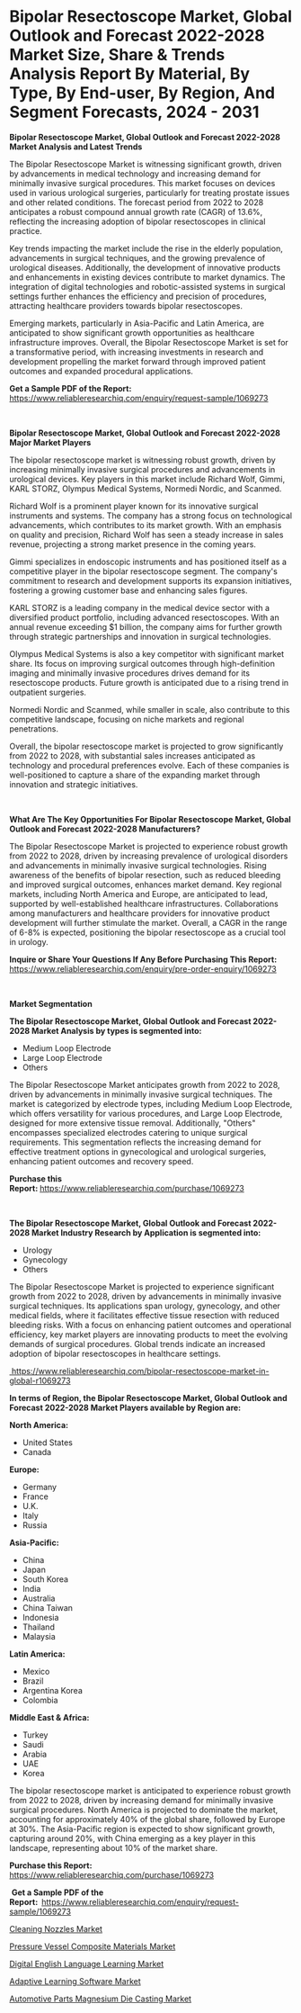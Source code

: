 <p><h1>Bipolar Resectoscope Market, Global Outlook and Forecast 2022-2028 Market Size, Share & Trends Analysis Report By Material, By Type, By End-user, By Region, And Segment Forecasts, 2024 - 2031</h1></p><p><strong>Bipolar Resectoscope Market, Global Outlook and Forecast 2022-2028 Market Analysis and Latest Trends</strong></p>
<p><p>The Bipolar Resectoscope Market is witnessing significant growth, driven by advancements in medical technology and increasing demand for minimally invasive surgical procedures. This market focuses on devices used in various urological surgeries, particularly for treating prostate issues and other related conditions. The forecast period from 2022 to 2028 anticipates a robust compound annual growth rate (CAGR) of 13.6%, reflecting the increasing adoption of bipolar resectoscopes in clinical practice.</p><p>Key trends impacting the market include the rise in the elderly population, advancements in surgical techniques, and the growing prevalence of urological diseases. Additionally, the development of innovative products and enhancements in existing devices contribute to market dynamics. The integration of digital technologies and robotic-assisted systems in surgical settings further enhances the efficiency and precision of procedures, attracting healthcare providers towards bipolar resectoscopes.</p><p>Emerging markets, particularly in Asia-Pacific and Latin America, are anticipated to show significant growth opportunities as healthcare infrastructure improves. Overall, the Bipolar Resectoscope Market is set for a transformative period, with increasing investments in research and development propelling the market forward through improved patient outcomes and expanded procedural applications.</p></p>
<p><strong>Get a Sample PDF of the Report:&nbsp;</strong> <a href="https://www.reliableresearchiq.com/enquiry/request-sample/1069273">https://www.reliableresearchiq.com/enquiry/request-sample/1069273</a></p>
<p>&nbsp;</p>
<p><strong>Bipolar Resectoscope Market, Global Outlook and Forecast 2022-2028 Major Market Players</strong></p>
<p><p>The bipolar resectoscope market is witnessing robust growth, driven by increasing minimally invasive surgical procedures and advancements in urological devices. Key players in this market include Richard Wolf, Gimmi, KARL STORZ, Olympus Medical Systems, Normedi Nordic, and Scanmed.</p><p>Richard Wolf is a prominent player known for its innovative surgical instruments and systems. The company has a strong focus on technological advancements, which contributes to its market growth. With an emphasis on quality and precision, Richard Wolf has seen a steady increase in sales revenue, projecting a strong market presence in the coming years.</p><p>Gimmi specializes in endoscopic instruments and has positioned itself as a competitive player in the bipolar resectoscope segment. The company's commitment to research and development supports its expansion initiatives, fostering a growing customer base and enhancing sales figures.</p><p>KARL STORZ is a leading company in the medical device sector with a diversified product portfolio, including advanced resectoscopes. With an annual revenue exceeding $1 billion, the company aims for further growth through strategic partnerships and innovation in surgical technologies.</p><p>Olympus Medical Systems is also a key competitor with significant market share. Its focus on improving surgical outcomes through high-definition imaging and minimally invasive procedures drives demand for its resectoscope products. Future growth is anticipated due to a rising trend in outpatient surgeries.</p><p>Normedi Nordic and Scanmed, while smaller in scale, also contribute to this competitive landscape, focusing on niche markets and regional penetrations.</p><p>Overall, the bipolar resectoscope market is projected to grow significantly from 2022 to 2028, with substantial sales increases anticipated as technology and procedural preferences evolve. Each of these companies is well-positioned to capture a share of the expanding market through innovation and strategic initiatives.</p></p>
<p>&nbsp;</p>
<p><strong>What Are The Key Opportunities For Bipolar Resectoscope Market, Global Outlook and Forecast 2022-2028 Manufacturers?</strong></p>
<p><p>The Bipolar Resectoscope Market is projected to experience robust growth from 2022 to 2028, driven by increasing prevalence of urological disorders and advancements in minimally invasive surgical technologies. Rising awareness of the benefits of bipolar resection, such as reduced bleeding and improved surgical outcomes, enhances market demand. Key regional markets, including North America and Europe, are anticipated to lead, supported by well-established healthcare infrastructures. Collaborations among manufacturers and healthcare providers for innovative product development will further stimulate the market. Overall, a CAGR in the range of 6-8% is expected, positioning the bipolar resectoscope as a crucial tool in urology.</p></p>
<p><strong>Inquire or Share Your Questions If Any Before Purchasing This Report:</strong> <a href="https://www.reliableresearchiq.com/enquiry/pre-order-enquiry/1069273">https://www.reliableresearchiq.com/enquiry/pre-order-enquiry/1069273</a></p>
<p>&nbsp;</p>
<p><strong>Market Segmentation</strong></p>
<p><strong>The Bipolar Resectoscope Market, Global Outlook and Forecast 2022-2028 Market Analysis by types is segmented into:</strong></p>
<p><ul><li>Medium Loop Electrode</li><li>Large Loop Electrode</li><li>Others</li></ul></p>
<p><p>The Bipolar Resectoscope Market anticipates growth from 2022 to 2028, driven by advancements in minimally invasive surgical techniques. The market is categorized by electrode types, including Medium Loop Electrode, which offers versatility for various procedures, and Large Loop Electrode, designed for more extensive tissue removal. Additionally, "Others" encompasses specialized electrodes catering to unique surgical requirements. This segmentation reflects the increasing demand for effective treatment options in gynecological and urological surgeries, enhancing patient outcomes and recovery speed.</p></p>
<p><strong>Purchase this Report:&nbsp;</strong><a href="https://www.reliableresearchiq.com/purchase/1069273">https://www.reliableresearchiq.com/purchase/1069273</a></p>
<p>&nbsp;</p>
<p><strong>The Bipolar Resectoscope Market, Global Outlook and Forecast 2022-2028 Market Industry Research by Application is segmented into:</strong></p>
<p><ul><li>Urology</li><li>Gynecology</li><li>Others</li></ul></p>
<p><p>The Bipolar Resectoscope Market is projected to experience significant growth from 2022 to 2028, driven by advancements in minimally invasive surgical techniques. Its applications span urology, gynecology, and other medical fields, where it facilitates effective tissue resection with reduced bleeding risks. With a focus on enhancing patient outcomes and operational efficiency, key market players are innovating products to meet the evolving demands of surgical procedures. Global trends indicate an increased adoption of bipolar resectoscopes in healthcare settings.</p></p>
<p><a href="https://www.reliableresearchiq.com/bipolar-resectoscope-market-in-global-r1069273">&nbsp;https://www.reliableresearchiq.com/bipolar-resectoscope-market-in-global-r1069273</a></p>
<p><strong>In terms of Region, the Bipolar Resectoscope Market, Global Outlook and Forecast 2022-2028 Market Players available by Region are:</strong></p>
<p>
    <p> <strong> North America: </strong>
        <ul>
            <li>United States</li>
            <li>Canada</li>
        </ul>
        </p> 
    <p> <strong> Europe: </strong>
        <ul>
            <li>Germany</li>
            <li>France</li>
            <li>U.K.</li>
            <li>Italy</li>
            <li>Russia</li>
        </ul>
        </p> 
    <p> <strong> Asia-Pacific: </strong>
        <ul>
            <li>China</li>
            <li>Japan</li>
            <li>South Korea</li>
            <li>India</li>
            <li>Australia</li>
            <li>China Taiwan</li>
            <li>Indonesia</li>
            <li>Thailand</li>
            <li>Malaysia</li>
        </ul>
        </p> 
    <p> <strong> Latin America: </strong>
        <ul>
            <li>Mexico</li>
            <li>Brazil</li>
            <li>Argentina Korea</li>
            <li>Colombia</li>
        </ul>
        </p> 
    <p> <strong> Middle East & Africa: </strong>
        <ul>
            <li>Turkey</li>
            <li>Saudi</li>
            <li>Arabia</li>
            <li>UAE</li>
            <li>Korea</li>
        </ul>
    </p>
    </p>
<p><p>The bipolar resectoscope market is anticipated to experience robust growth from 2022 to 2028, driven by increasing demand for minimally invasive surgical procedures. North America is projected to dominate the market, accounting for approximately 40% of the global share, followed by Europe at 30%. The Asia-Pacific region is expected to show significant growth, capturing around 20%, with China emerging as a key player in this landscape, representing about 10% of the market share.</p></p>
<p><strong>Purchase this Report: </strong><a href="https://www.reliableresearchiq.com/purchase/1069273">https://www.reliableresearchiq.com/purchase/1069273</a></p>
<p>&nbsp;<strong>Get a Sample PDF of the Report:&nbsp;&nbsp;</strong><a href="https://www.reliableresearchiq.com/enquiry/request-sample/1069273">https://www.reliableresearchiq.com/enquiry/request-sample/1069273</a></p>
<p><strong></strong></p>
<p><p><a href="https://www.linkedin.com/pulse/cleaning-nozzles-market-size-share-trends-analysis-report-product-jpgve?trackingId=8eB%2FanfjQ2yRktTGqOTGMQ%3D%3D">Cleaning Nozzles Market</a></p><p><a href="https://www.linkedin.com/pulse/global-pressure-vessel-composite-materials-market-sector-fq3ee?trackingId=HLnfip2vRkm8s6%2BAFX2Leg%3D%3D">Pressure Vessel Composite Materials Market</a></p><p><a href="https://www.linkedin.com/pulse/evaluating-global-digital-english-language-learning-market-hw6ne?trackingId=qGbQR%2B9mRaCkd9nouBILLw%3D%3D">Digital English Language Learning Market</a></p><p><a href="https://www.linkedin.com/pulse/adaptive-learning-software-market-investigation-industry-rltse?trackingId=%2BR%2B5nsDxSc2qWNJzM3UHAA%3D%3D">Adaptive Learning Software Market</a></p><p><a href="https://www.linkedin.com/pulse/exploring-automotive-parts-magnesium-die-casting-market-dynamics-kssuf?trackingId=MmS7cN2ZSSmwqXbImEJakQ%3D%3D">Automotive Parts Magnesium Die Casting Market</a></p></p>